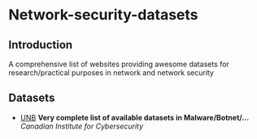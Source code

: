 # Network-security-datasets

Introduction
------------
A comprehensive list of websites providing awesome datasets for research/practical purposes in network and network security


Datasets
-------
- [UNB](http://www.unb.ca/cic/datasets/index.html) **Very complete list of available datasets in Malware/Botnet/...** *Canadian Institute for Cybersecurity* 
